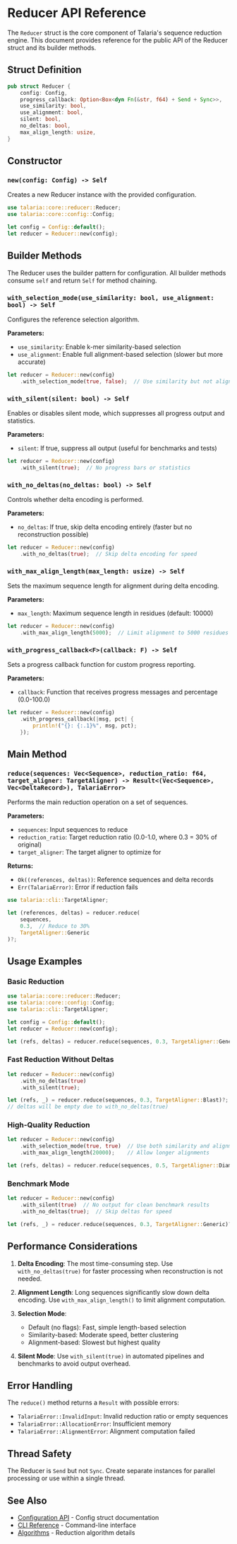 # Reducer API Reference

The `Reducer` struct is the core component of Talaria's sequence reduction engine. This document provides reference for the public API of the Reducer struct and its builder methods.

## Struct Definition

```rust
pub struct Reducer {
    config: Config,
    progress_callback: Option<Box<dyn Fn(&str, f64) + Send + Sync>>,
    use_similarity: bool,
    use_alignment: bool,
    silent: bool,
    no_deltas: bool,
    max_align_length: usize,
}
```

## Constructor

### `new(config: Config) -> Self`

Creates a new Reducer instance with the provided configuration.

```rust
use talaria::core::reducer::Reducer;
use talaria::core::config::Config;

let config = Config::default();
let reducer = Reducer::new(config);
```

## Builder Methods

The Reducer uses the builder pattern for configuration. All builder methods consume `self` and return `Self` for method chaining.

### `with_selection_mode(use_similarity: bool, use_alignment: bool) -> Self`

Configures the reference selection algorithm.

**Parameters:**
- `use_similarity`: Enable k-mer similarity-based selection
- `use_alignment`: Enable full alignment-based selection (slower but more accurate)

```rust
let reducer = Reducer::new(config)
    .with_selection_mode(true, false);  // Use similarity but not alignment
```

### `with_silent(silent: bool) -> Self`

Enables or disables silent mode, which suppresses all progress output and statistics.

**Parameters:**
- `silent`: If true, suppress all output (useful for benchmarks and tests)

```rust
let reducer = Reducer::new(config)
    .with_silent(true);  // No progress bars or statistics
```

### `with_no_deltas(no_deltas: bool) -> Self`

Controls whether delta encoding is performed.

**Parameters:**
- `no_deltas`: If true, skip delta encoding entirely (faster but no reconstruction possible)

```rust
let reducer = Reducer::new(config)
    .with_no_deltas(true);  // Skip delta encoding for speed
```

### `with_max_align_length(max_length: usize) -> Self`

Sets the maximum sequence length for alignment during delta encoding.

**Parameters:**
- `max_length`: Maximum sequence length in residues (default: 10000)

```rust
let reducer = Reducer::new(config)
    .with_max_align_length(5000);  // Limit alignment to 5000 residues
```

### `with_progress_callback<F>(callback: F) -> Self`

Sets a progress callback function for custom progress reporting.

**Parameters:**
- `callback`: Function that receives progress messages and percentage (0.0-100.0)

```rust
let reducer = Reducer::new(config)
    .with_progress_callback(|msg, pct| {
        println!("{}: {:.1}%", msg, pct);
    });
```

## Main Method

### `reduce(sequences: Vec<Sequence>, reduction_ratio: f64, target_aligner: TargetAligner) -> Result<(Vec<Sequence>, Vec<DeltaRecord>), TalariaError>`

Performs the main reduction operation on a set of sequences.

**Parameters:**
- `sequences`: Input sequences to reduce
- `reduction_ratio`: Target reduction ratio (0.0-1.0, where 0.3 = 30% of original)
- `target_aligner`: The target aligner to optimize for

**Returns:**
- `Ok((references, deltas))`: Reference sequences and delta records
- `Err(TalariaError)`: Error if reduction fails

```rust
use talaria::cli::TargetAligner;

let (references, deltas) = reducer.reduce(
    sequences,
    0.3,  // Reduce to 30%
    TargetAligner::Generic
)?;
```

## Usage Examples

### Basic Reduction

```rust
use talaria::core::reducer::Reducer;
use talaria::core::config::Config;
use talaria::cli::TargetAligner;

let config = Config::default();
let reducer = Reducer::new(config);

let (refs, deltas) = reducer.reduce(sequences, 0.3, TargetAligner::Generic)?;
```

### Fast Reduction Without Deltas

```rust
let reducer = Reducer::new(config)
    .with_no_deltas(true)
    .with_silent(true);

let (refs, _) = reducer.reduce(sequences, 0.3, TargetAligner::Blast)?;
// deltas will be empty due to with_no_deltas(true)
```

### High-Quality Reduction

```rust
let reducer = Reducer::new(config)
    .with_selection_mode(true, true)  // Use both similarity and alignment
    .with_max_align_length(20000);    // Allow longer alignments

let (refs, deltas) = reducer.reduce(sequences, 0.5, TargetAligner::Diamond)?;
```

### Benchmark Mode

```rust
let reducer = Reducer::new(config)
    .with_silent(true)  // No output for clean benchmark results
    .with_no_deltas(true);  // Skip deltas for speed

let (refs, _) = reducer.reduce(sequences, 0.3, TargetAligner::Generic)?;
```

## Performance Considerations

1. **Delta Encoding**: The most time-consuming step. Use `with_no_deltas(true)` for faster processing when reconstruction is not needed.

2. **Alignment Length**: Long sequences significantly slow down delta encoding. Use `with_max_align_length()` to limit alignment computation.

3. **Selection Mode**: 
   - Default (no flags): Fast, simple length-based selection
   - Similarity-based: Moderate speed, better clustering
   - Alignment-based: Slowest but highest quality

4. **Silent Mode**: Use `with_silent(true)` in automated pipelines and benchmarks to avoid output overhead.

## Error Handling

The `reduce()` method returns a `Result` with possible errors:

- `TalariaError::InvalidInput`: Invalid reduction ratio or empty sequences
- `TalariaError::AllocationError`: Insufficient memory
- `TalariaError::AlignmentError`: Alignment computation failed

## Thread Safety

The Reducer is `Send` but not `Sync`. Create separate instances for parallel processing or use within a single thread.

## See Also

- [Configuration API](configuration.md) - Config struct documentation
- [CLI Reference](cli.md) - Command-line interface
- [Algorithms](../algorithms/reduction.md) - Reduction algorithm details